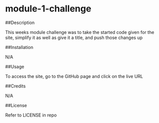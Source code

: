# module-1-challenge

##Description

This weeks module challenge was to take the started code given for the site, simplify it as well as give it a title, and push those changes up

##Installation

N/A

##Usage

To access the site, go to the GitHub page and click on the live URL

##Credits

N/A

##License

Refer to LICENSE in repo